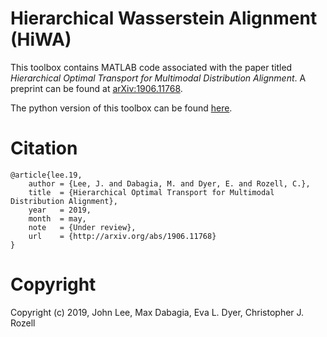 # Hierarchical Wasserstein Alignment (HiWA)

This toolbox contains MATLAB code associated with the paper titled *Hierarchical Optimal Transport for Multimodal Distribution Alignment*. A preprint can be found at [arXiv:1906.11768](https://arxiv.org/abs/1906.11768).

The python version of this toolbox can be found [here](dummy).

# Citation
```
@article{lee.19,
    author = {Lee, J. and Dabagia, M. and Dyer, E. and Rozell, C.},
    title  = {Hierarchical Optimal Transport for Multimodal Distribution Alignment},
    year   = 2019,
    month  = may,
    note   = {Under review},
    url    = {http://arxiv.org/abs/1906.11768}
}
```

# Copyright
Copyright (c) 2019, John Lee, Max Dabagia, Eva L. Dyer, Christopher J. Rozell

